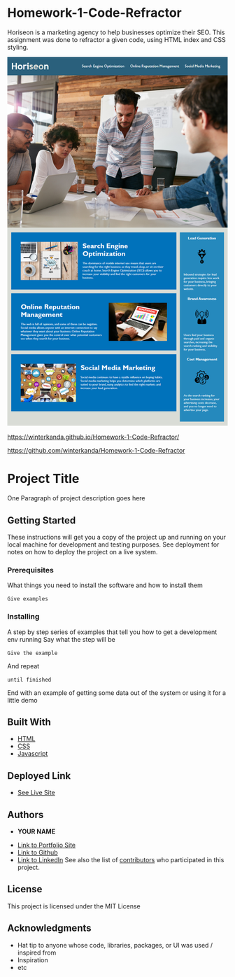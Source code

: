 # Homework-1-Code-Refractor

Horiseon is a marketing agency to help businesses optimize their SEO. This assignment was done to refractor a given code, using HTML index and CSS styling.

![Alt text](screenshot-horiseon.png)

https://winterkanda.github.io/Homework-1-Code-Refractor/

https://github.com/winterkanda/Homework-1-Code-Refractor

# Project Title
One Paragraph of project description goes here
## Getting Started
These instructions will get you a copy of the project up and running on your local machine for development and testing purposes. See deployment for notes on how to deploy the project on a live system.
### Prerequisites
What things you need to install the software and how to install them
```
Give examples
```
### Installing
A step by step series of examples that tell you how to get a development env running
Say what the step will be
```
Give the example
```
And repeat
```
until finished
```
End with an example of getting some data out of the system or using it for a little demo
## Built With
* [HTML](https://developer.mozilla.org/en-US/docs/Web/HTML)
* [CSS](https://developer.mozilla.org/en-US/docs/Web/CSS)
* [Javascript](https://developer.mozilla.org/en-US/docs/Web/JavaScript)
## Deployed Link
* [See Live Site](#)
## Authors
* **YOUR NAME**
- [Link to Portfolio Site](#)
- [Link to Github](https://github.com/)
- [Link to LinkedIn](https://www.linkedin.com/)
See also the list of [contributors](https://github.com/your/project/contributors) who participated in this project.
## License
This project is licensed under the MIT License
## Acknowledgments
* Hat tip to anyone whose code, libraries, packages, or UI was used  / inspired from
* Inspiration
* etc
